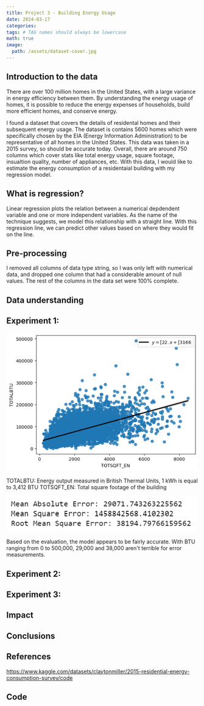 ```yaml
---
title: Project 3 - Building Energy Usage
date: 2024-03-17
categories: 
tags: # TAG names should always be lowercase
math: true
image:
  path: /assets/dataset-cover.jpg
---
```


## Introduction to the data
There are over 100 million homes in the United States, with a large variance in energy efficiency between them. By understanding the energy usage of homes, it is possible to reduce the energy expenses of households, build more efficient homes, and conserve energy.

I found a dataset that covers the details of residental homes and their subsequent energy usage. The dataset is contains 5600 homes which were specifically chosen by the EIA (Energy Information Administration) to be representative of all homes in the United States. This data was taken in a 2015 survey, so should be accurate today. Overall, there are around 750 columns which cover stats like total energy usage, square footage, insualtion quality, number of appliances, etc. With this data, I would like to estimate the energy consumption of a residentaial building with my regression model.
## What is regression?
Linear regression plots the relation between a numerical depdendent variable and one or more independent variables. As the name of the technique suggests, we model this relationship with a straight line. With this regression line, we can predict other values based on where they would fit on the line.
## Pre-processing
I removed all columns of data type string, so I was only left with numerical data, and dropped one column that had a considerable amount of null values. The rest of the columns in the data set were 100% complete.
## Data understanding
## Experiment 1:
![Model](assets/eng1.png)

TOTALBTU: Energy output measured in British Thermal Units, 1 kWh is equal to 3,412 BTU
TOTSQFT_EN: Total square footage of the building

![Eval](assets/engerror.png)

Based on the evaluation, the model appears to be fairly accurate. With BTU ranging from 0 to 500,000, 29,000 and 38,000 aren't terrible for error measurements.

## Experiment 2:
## Experiment 3:
## Impact
## Conclusions
## References 
https://www.kaggle.com/datasets/claytonmiller/2015-residential-energy-consumption-survey/code
## Code
